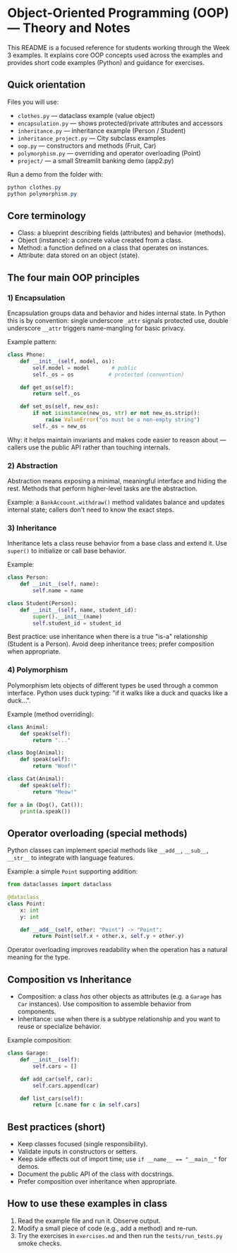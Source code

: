 
# Object-Oriented Programming (OOP) — Theory and Notes

This README is a focused reference for students working through the
Week 3 examples. It explains core OOP concepts used across the
examples and provides short code examples (Python) and guidance for
exercises.

## Quick orientation

Files you will use:
- `clothes.py`        — dataclass example (value object)
- `encapsulation.py`  — shows protected/private attributes and accessors
- `inheritance.py`    — inheritance example (Person / Student)
- `inheritance_project.py` — City subclass examples
- `oop.py`            — constructors and methods (Fruit, Car)
- `polymorphism.py`   — overriding and operator overloading (Point)
- `project/`          — a small Streamlit banking demo (app2.py)

Run a demo from the folder with:

```powershell
python clothes.py
python polymorphism.py
```

## Core terminology

- Class: a blueprint describing fields (attributes) and behavior
  (methods).
- Object (instance): a concrete value created from a class.
- Method: a function defined on a class that operates on instances.
- Attribute: data stored on an object (state).

## The four main OOP principles

### 1) Encapsulation

Encapsulation groups data and behavior and hides internal state. In
Python this is by convention: single underscore `_attr` signals
protected use, double underscore `__attr` triggers name-mangling for
basic privacy.

Example pattern:

```python
class Phone:
	def __init__(self, model, os):
		self.model = model       # public
		self._os = os           # protected (convention)

	def get_os(self):
		return self._os

	def set_os(self, new_os):
		if not isinstance(new_os, str) or not new_os.strip():
			raise ValueError("os must be a non-empty string")
		self._os = new_os
```

Why: it helps maintain invariants and makes code easier to reason
about — callers use the public API rather than touching internals.

### 2) Abstraction

Abstraction means exposing a minimal, meaningful interface and hiding
the rest. Methods that perform higher-level tasks are the abstraction.

Example: a `BankAccount.withdraw()` method validates balance and
updates internal state; callers don't need to know the exact steps.

### 3) Inheritance

Inheritance lets a class reuse behavior from a base class and extend
it. Use `super()` to initialize or call base behavior.

Example:

```python
class Person:
	def __init__(self, name):
		self.name = name

class Student(Person):
	def __init__(self, name, student_id):
		super().__init__(name)
		self.student_id = student_id
```

Best practice: use inheritance when there is a true "is-a" relationship
(Student is a Person). Avoid deep inheritance trees; prefer composition
when appropriate.

### 4) Polymorphism

Polymorphism lets objects of different types be used through a common
interface. Python uses duck typing: "if it walks like a duck and quacks
like a duck...".

Example (method overriding):

```python
class Animal:
	def speak(self):
		return "..."

class Dog(Animal):
	def speak(self):
		return "Woof!"

class Cat(Animal):
	def speak(self):
		return "Meow!"

for a in (Dog(), Cat()):
	print(a.speak())
```

## Operator overloading (special methods)

Python classes can implement special methods like `__add__`, `__sub__`,
`__str__` to integrate with language features.

Example: a simple `Point` supporting addition:

```python
from dataclasses import dataclass

@dataclass
class Point:
	x: int
	y: int

	def __add__(self, other: "Point") -> "Point":
		return Point(self.x + other.x, self.y + other.y)
```

Operator overloading improves readability when the operation has a
natural meaning for the type.

## Composition vs Inheritance

- Composition: a class *has* other objects as attributes (e.g. a
  `Garage` has `Car` instances). Use composition to assemble behavior
  from components.
- Inheritance: use when there is a subtype relationship and you want to
  reuse or specialize behavior.

Example composition:

```python
class Garage:
	def __init__(self):
		self.cars = []

	def add_car(self, car):
		self.cars.append(car)

	def list_cars(self):
		return [c.name for c in self.cars]
```

## Best practices (short)

- Keep classes focused (single responsibility).
- Validate inputs in constructors or setters.
- Keep side effects out of import time; use `if __name__ == "__main__"`
  for demos.
- Document the public API of the class with docstrings.
- Prefer composition over inheritance when appropriate.

## How to use these examples in class

1. Read the example file and run it. Observe output.
2. Modify a small piece of code (e.g., add a method) and re-run.
3. Try the exercises in `exercises.md` and then run the `tests/run_tests.py`
   smoke checks.


